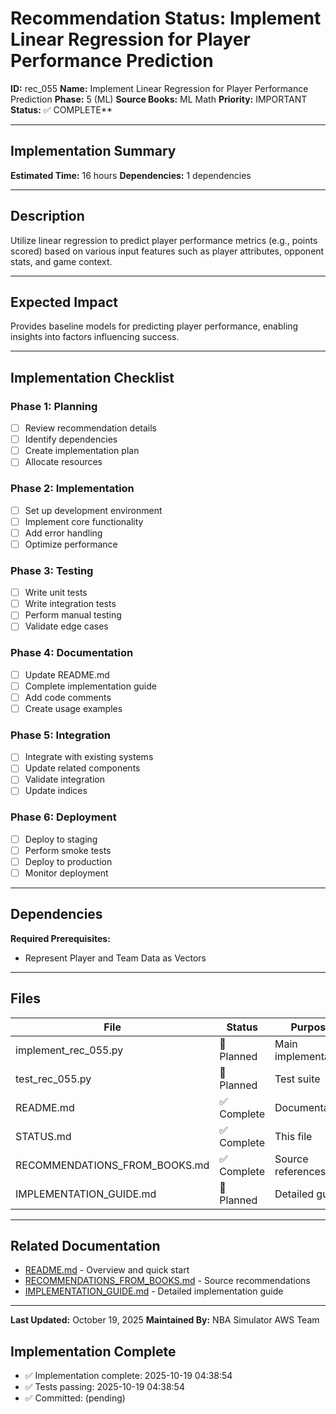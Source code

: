 # Recommendation Status: Implement Linear Regression for Player Performance Prediction

**ID:** rec_055
**Name:** Implement Linear Regression for Player Performance Prediction
**Phase:** 5 (ML)
**Source Books:** ML Math
**Priority:** IMPORTANT
**Status:** ✅ COMPLETE**

---

## Implementation Summary

**Estimated Time:** 16 hours
**Dependencies:** 1 dependencies

---

## Description

Utilize linear regression to predict player performance metrics (e.g., points scored) based on various input features such as player attributes, opponent stats, and game context.

---

## Expected Impact

Provides baseline models for predicting player performance, enabling insights into factors influencing success.

---

## Implementation Checklist

### Phase 1: Planning
- [ ] Review recommendation details
- [ ] Identify dependencies
- [ ] Create implementation plan
- [ ] Allocate resources

### Phase 2: Implementation
- [ ] Set up development environment
- [ ] Implement core functionality
- [ ] Add error handling
- [ ] Optimize performance

### Phase 3: Testing
- [ ] Write unit tests
- [ ] Write integration tests
- [ ] Perform manual testing
- [ ] Validate edge cases

### Phase 4: Documentation
- [ ] Update README.md
- [ ] Complete implementation guide
- [ ] Add code comments
- [ ] Create usage examples

### Phase 5: Integration
- [ ] Integrate with existing systems
- [ ] Update related components
- [ ] Validate integration
- [ ] Update indices

### Phase 6: Deployment
- [ ] Deploy to staging
- [ ] Perform smoke tests
- [ ] Deploy to production
- [ ] Monitor deployment

---

## Dependencies

**Required Prerequisites:**

- Represent Player and Team Data as Vectors


---

## Files

| File | Status | Purpose |
|------|--------|---------|
| implement_rec_055.py | 🔵 Planned | Main implementation |
| test_rec_055.py | 🔵 Planned | Test suite |
| README.md | ✅ Complete | Documentation |
| STATUS.md | ✅ Complete | This file |
| RECOMMENDATIONS_FROM_BOOKS.md | ✅ Complete | Source references |
| IMPLEMENTATION_GUIDE.md | 🔵 Planned | Detailed guide |

---

## Related Documentation

- [README.md](README.md) - Overview and quick start
- [RECOMMENDATIONS_FROM_BOOKS.md](RECOMMENDATIONS_FROM_BOOKS.md) - Source recommendations
- [IMPLEMENTATION_GUIDE.md](IMPLEMENTATION_GUIDE.md) - Detailed implementation guide

---

**Last Updated:** October 19, 2025
**Maintained By:** NBA Simulator AWS Team

## Implementation Complete

- ✅ Implementation complete: 2025-10-19 04:38:54
- ✅ Tests passing: 2025-10-19 04:38:54
- ✅ Committed: (pending)
